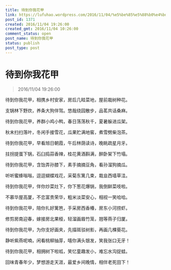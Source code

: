 ```yaml
---
title: 待到你我花甲
link: https://lufuhao.wordpress.com/2016/11/04/%e5%be%85%e5%88%b0%e4%bd%a0%e6%88%91%e8%8a%b1%e7%94%b2/
post_id: 1371
created: 2016/11/04 19:26:00
created_gmt: 2016/11/04 10:26:00
comment_status: open
post_name: 待到你我花甲
status: publish
post_type: post
---
```


# 待到你我花甲

> 2016/11/04 19:26:00



待到你我花甲，相携乡村安家，房后几畦菜地，屋前栽树种花。

支锅林下野炊，养条大狗伴驾。悠哉绕园散步，品茗共话桑麻。



待到你我花甲，养群小鸡小鸭，春日荡荡秋千，夏暑躲进瓜架。

秋末扫扫落叶，冬闲手接雪花，瓜果贮满地窖，煮雪劈柴泡茶。



待到你我花甲，早看旭日朝霞，午后林荫读诗，晚眺疏星月牙。

拄拐提蛋下锅，石臼捣蒜香辣，桂花黄酒斟满，醉卧架下竹塌。



待到你我花甲，含饴弄孙膝下，素手摘摘豆角，看孙溜狗摘瓜。

听听蜜蜂嗡嗡，逗逗蝴蝶戏花，采菊东篱几束，栽韭西墙草洼。



待到你我花甲，伴你炒菜灶下，你下葱花爆锅，我倒鲜菜吱啦。

不慕华屋高厦，不恋富贵荣华，粗米淡菜安心，相视一笑哈哈。



待到你我花甲，陪你扎好篱笆，手采房西香椿，房东小河捞虾。

修剪房南迎春，嫁接房北果桠，轻溜画眉竹笼，翘等燕子归厦。



待到你我花甲，为你支好画夹，先描斑驳树影，再画几棵葵花。

静听紫燕呢喃，闲看桃柳抽芽，嘻你满头银发，笑我张口无牙！



待到你我花甲，相拥树下啦呱，笑忆童趣发小，难忘水沟捉蛙。

回味青春年少，梦想游走天涯，最爱乡间晚情，相伴老死田下！
